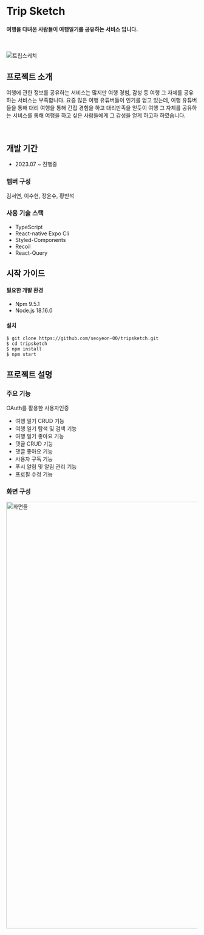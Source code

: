 # Trip Sketch

#### 여행을 다녀온 사람들이 여행일기를 공유하는 서비스 입니다.

<br/>

![트립스케치](https://github.com/sossost/todolist/assets/110542210/06412877-2d00-4d66-b966-ba14730af0ca)

## 프로젝트 소개

여행에 관한 정보를 공유하는 서비스는 많지만 여행 경험, 감성 등 여행 그 자체를 공유하는 서비스는
부족합니다. 요즘 많은 여행 유튜버들이 인기를 얻고 있는데, 여행 유튜버들을 통해 대리 여행을 통해 간접 경험을 하고 대리만족을 얻듯이
여행 그 자체를 공유하는 서비스를 통해 여행을 하고 싶은 사람들에게 그 감성을 얻게 하고자 하였습니다.

<br />

## 개발 기간

- 2023.07 ~ 진행중

### 멤버 구성

김서연, 이수현, 장윤수, 황반석

### 사용 기술 스택

- TypeScript
- React-native Expo Cli
- Styled-Components
- Recoil
- React-Query

## 시작 가이드

#### 필요한 개발 환경

- Npm 9.5.1
- Node.js 18.16.0

#### 설치

```
$ git clone https://github.com/seoyeon-00/tripsketch.git
$ cd tripsketch
$ npm install
$ npm start
```

## 프로젝트 설명

### 주요 기능

OAuth를 활용한 사용자인증

- 여행 일기 CRUD 기능
- 여행 일기 탐색 및 검색 기능
- 여행 일기 좋아요 기능
- 댓글 CRUD 기능
- 댓글 좋아요 기능
- 사용자 구독 기능
- 푸시 알림 및 알림 관리 기능
- 프로필 수정 기능

### 화면 구성

<img width="1120" alt="화면들" src="https://github.com/sossost/portfolio./assets/110542210/f5bb03f5-4ca1-46a8-8097-054bcc2b1454">


